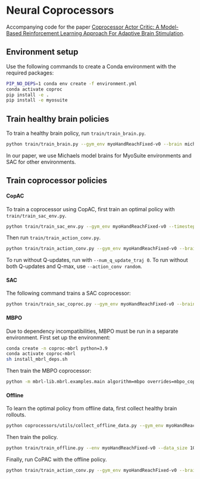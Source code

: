 # Neural Coprocessors

Accompanying code for the paper [Coprocessor Actor Critic: A Model-Based Reinforcement Learning Approach For Adaptive Brain Stimulation](https://arxiv.org/abs/2406.06714).

## Environment setup

Use the following commands to create a Conda environment with the required packages:
``` bash
PIP_NO_DEPS=1 conda env create -f environment.yml
conda activate coproc
pip install -e .
pip install -e myosuite
```

## Train healthy brain policies

To train a healthy brain policy, run `train/train_brain.py`.
```bash
python train/train_brain.py --gym_env myoHandReachFixed-v0 --brain michaels --timesteps 500000
```
In our paper, we use Michaels model brains for MyoSuite environments and SAC for other environments.

## Train coprocessor policies

#### CopAC
To train a coprocessor using CopAC, first train an optimal policy with `train/train_sac_env.py`.
```bash
python train/train_sac_env.py --gym_env myoHandReachFixed-v0 --timesteps 5000000
```
Then run `train/train_action_conv.py`.
```bash
python train/train_action_conv.py --gym_env myoHandReachFixed-v0 --brain michaels --region M1 --pct_lesion 0.9 --stim_dim 2 -action_conv qmax --num_q_update_traj 5
```
To run without Q-updates, run with `--num_q_update_traj 0`. To run without both Q-updates and Q-max, use `--action_conv random`.

#### SAC
The following command trains a SAC coprocessor:
```bash
python train/train_sac_coproc.py --gym_env myoHandReachFixed-v0 --brain michaels --region M1 --pct_lesion 0.9 --stim_dim 2
```

#### MBPO
Due to dependency incompatibilities, MBPO must be run in a separate environment. First set up the environment:
```bash
conda create -n coproc-mbrl python=3.9
conda activate coproc-mbrl
sh install_mbrl_deps.sh
```
Then train the MBPO coprocessor:
```bash
python -m mbrl-lib.mbrl.examples.main algorithm=mbpo overrides=mbpo_coproc_myo-hand overrides.env_cfg.pct_lesion=0.9 overrides.env_cfg.stim_dim=2
```

#### Offline
To learn the optimal policy from offline data, first collect healthy brain rollouts.
```bash
python coprocessors/utils/collect_offline_data.py --gym_env myoHandReachFixed-v0 --brain michaels --data_size 1000 
```
Then train the policy.
```bash
python train/train_offline.py --env myoHandReachFixed-v0 --data_size 1000 --episodes 5000
```
Finally, run CoPAC with the offline policy.
```bash
python train/train_action_conv.py --gym_env myoHandReachFixed-v0 --brain michaels --region M1 --pct_lesion 0.9 --stim_dim 2 --action_conv qmax_offline
```